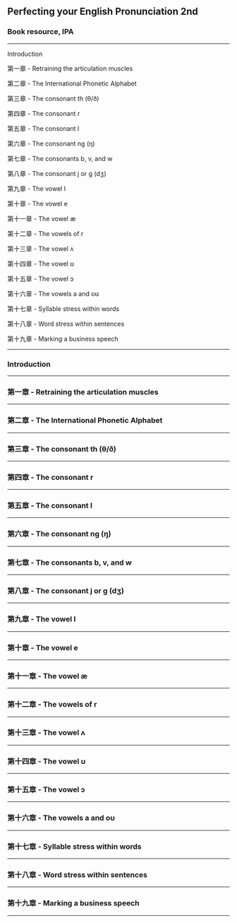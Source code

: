 ## Perfecting your English Pronunciation 2nd

### Book resource, IPA

---

Introduction

第一章 - Retraining the articulation muscles

第二章 - The International Phonetic Alphabet

第三章 - The consonant th (θ/ð)

第四章 - The consonant r

第五章 - The consonant l

第六章 - The consonant ng (ŋ)

第七章 - The consonants b, v, and w

第八章 - The consonant j or g (dʒ)

第九章 - The vowel I

第十章 - The vowel e

第十一章 - The vowel æ

第十二章 - The vowels of r

第十三章 - The vowel ʌ

第十四章 - The vowel ʊ

第十五章 - The vowel ɔ

第十六章 - The vowels a and oʊ

第十七章 - Syllable stress within words

第十八章 - Word stress within sentences

第十九章 - Marking a business speech

---

### Introduction

---

### 第一章 - Retraining the articulation muscles

---

### 第二章 - The International Phonetic Alphabet

---

### 第三章 - The consonant th (θ/ð)

---

### 第四章 - The consonant r

---

### 第五章 - The consonant l

---

### 第六章 - The consonant ng (ŋ)

---

### 第七章 - The consonants b, v, and w

---

### 第八章 - The consonant j or g (dʒ)

---

### 第九章 - The vowel I

---

### 第十章 - The vowel e

---

### 第十一章 - The vowel æ

---

### 第十二章 - The vowels of r

---

### 第十三章 - The vowel ʌ

---

### 第十四章 - The vowel ʊ

---

### 第十五章 - The vowel ɔ

---

### 第十六章 - The vowels a and oʊ

---

### 第十七章 - Syllable stress within words

---

### 第十八章 - Word stress within sentences

---

### 第十九章 - Marking a business speech

---
